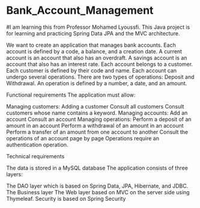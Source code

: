 # Bank_Account_Management
#I am learning this from Professor Mohamed Lyoussfi. 
This Java project is for learning and practicing Spring Data JPA and the MVC architecture.

We want to create an application that manages bank accounts.
Each account is defined by a code, a balance, and a creation date.
A current account is an account that also has an overdraft.
A savings account is an account that also has an interest rate.
Each account belongs to a customer.
Each customer is defined by their code and name.
Each account can undergo several operations.
There are two types of operations: Deposit and Withdrawal. 
An operation is defined by a number, a date, and an amount.


Functional requirements
The application must allow:

Managing customers:
Adding a customer
Consult all customers
Consult customers whose name contains a keyword.
Managing accounts:
Add an account
Consult an account
Managing operations:
Perform a deposit of an amount in an account
Perform a withdrawal of an amount in an account
Perform a transfer of an amount from one account to another
Consult the operations of an account page by page
Operations require an authentication operation.



Technical requirements

The data is stored in a MySQL database
The application consists of three layers:

The DAO layer which is based on Spring Data, JPA, Hibernate, and JDBC.
The Business layer
The Web layer based on MVC on the server side using Thymeleaf.
Security is based on Spring Security
